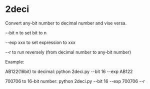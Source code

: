 # 2deci

Convert any-bit number to decimal number and vise versa.

--bit n to set bit to n

--exp xxx to set expression to xxx

--r to run reversely (from decimal number to any-bit number)

Example: 

AB122(16bit) to decimal: python 2deci.py --bit 16 --exp AB122

700706 to 16-bit number: python 2deci.py --bit 16 --exp 700706 --r
